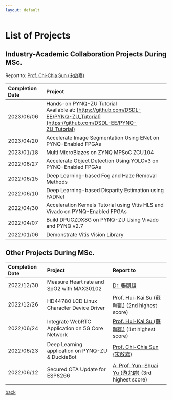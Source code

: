 ```yaml
---
layout: default
---
```


# List of Projects

## Industry-Academic Collaboration Projects During MSc.
Report to: [Prof. Chi-Chia Sun (宋啟嘉)](https://sites.google.com/gs.nfu.edu.tw/ccsun/)

| Completion Date | Project                                                                                |
|:-----------|:---------------------------------------------------------------------------------------|
| 2023/06/06 | Hands-on PYNQ-ZU Tutorial<br>Available at: [https://github.com/DSDL-EE/PYNQ-ZU_Tutorial](https://github.com/DSDL-EE/PYNQ-ZU_Tutorial) |
| 2023/04/20 | Accelerate Image Segmentation Using ENet on PYNQ-Enabled FPGAs |
| 2023/01/18 | Multi MicroBlazes on ZYNQ MPSoC ZCU104 |
| 2022/06/27 | Accelerate Object Detection Using YOLOv3 on PYNQ-Enabled FPGAs |
| 2022/06/15 | Deep Learning-based Fog and Haze Removal Methods |
| 2022/06/10 | Deep Learning-based Disparity Estimation using FADNet |
| 2022/04/30 | Acceleration Kernels Tutorial using Vitis HLS and Vivado on PYNQ-Enabled FPGAs |
| 2022/04/07 | Build DPUCZDX8G on PYNQ-ZU Using Vivado and PYNQ v2.7 |
| 2022/01/06 | Demonstrate Vitis Vision Library |

## Other Projects During MSc.

| Completion Date | Project                                   | Report to                                                                                           |
|:-----------|:------------------------------------------|:----------------------------------------------------------------------------------------------------|
| 2022/12/30 | Measure Heart rate and SpO2 with MAX30102 | [Dr. 張凱雄](https://sparc.nfu.edu.tw/~khchang/) |
| 2022/12/26 | HD44780 LCD Linux Character Device Driver | [Prof. Hui-Kai Su (蘇暉凱)](https://hksu.ee.nfu.edu.tw/) (2nd highest score) |
| 2022/06/24 | Integrate WebRTC Application on 5G Core Network | [Prof. Hui-Kai Su (蘇暉凱)](https://hksu.ee.nfu.edu.tw/) (1st highest score) |
| 2022/06/23 | Deep Learning application on PYNQ-ZU & DuckieBot | [Prof. Chi-Chia Sun (宋啟嘉)](https://sites.google.com/gs.nfu.edu.tw/ccsun/) |
| 2022/06/12 | Secured OTA Update for ESP8266 | [A. Prof. Yun-Shuai Yu (游允帥)](https://sites.google.com/site/yuyunshuai/home) (3rd highest score) |

[back](./)
